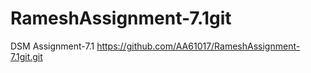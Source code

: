 # RameshAssignment-7.1git
DSM Assignment-7.1
https://github.com/AA61017/RameshAssignment-7.1git.git
